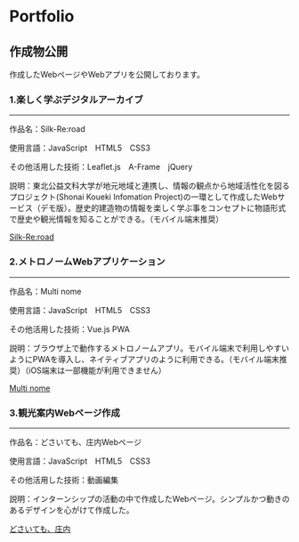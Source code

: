 Portfolio
=======================
## 作成物公開
作成したWebページやWebアプリを公開しております。

### 1.楽しく学ぶデジタルアーカイブ
-------------------------------
作品名：Silk-Re:road

使用言語：JavaScript　HTML5　CSS3

その他活用した技術：Leaflet.js　A-Frame　jQuery

説明：東北公益文科大学が地元地域と連携し、情報の観点から地域活性化を図るプロジェクト(Shonai Koueki Infomation Project)の一環として作成したWebサービス（デモ版）。歴史的建造物の情報を楽しく学ぶ事をコンセプトに物語形式で歴史や観光情報を知ることができる。（モバイル端末推奨）

[Silk-Re:road](https://ryusei-jp-y.github.io/portfolio/Silk-Reroad/index.html)

### 2.メトロノームWebアプリケーション
-------------------------------
作品名：Multi nome

使用言語：JavaScript　HTML5　CSS3

その他活用した技術：Vue.js PWA

説明：ブラウザ上で動作するメトロノームアプリ。モバイル端末で利用しやすいようにPWAを導入し、ネイティブアプリのように利用できる。（モバイル端末推奨）（iOS端末は一部機能が利用できません）

[Multi nome](https://ryusei-jp-y.github.io/portfolio/Multinome/index.html)

### 3.観光案内Webページ作成
-------------------------------
作品名：どさいても、庄内Webページ

使用言語：JavaScript　HTML5　CSS3

その他活用した技術：動画編集

説明：インターンシップの活動の中で作成したWebページ。シンプルかつ動きのあるデザインを心がけて作成した。

[どさいても、庄内](https://ryusei-jp-y.github.io/portfolio/intern-web/shonai.html)

